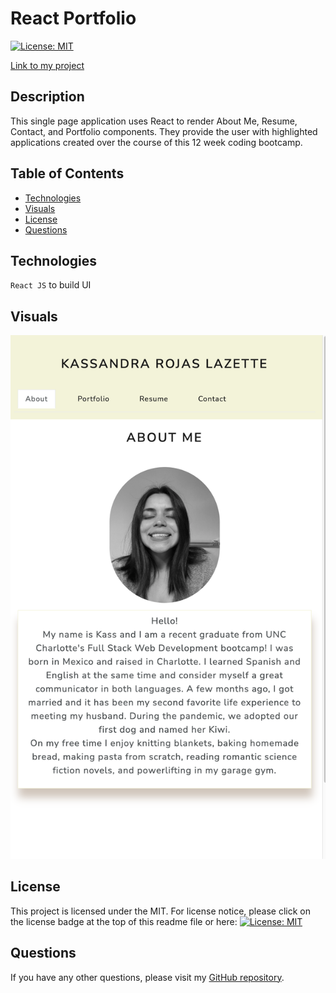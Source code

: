 # React Portfolio

[![License: MIT](https://img.shields.io/badge/License-MIT-yellow.svg)](https://opensource.org/licenses/MIT)

[Link to my project](https://kassrojas.github.io/kass-portfolio-react/)

## Description

This single page application uses React to render About Me, Resume, Contact, and Portfolio components. They provide the user with highlighted applications created over the course of this 12 week coding bootcamp.

## Table of Contents

- [Technologies](#technologies)
- [Visuals](#visuals)
- [License](#license)
- [Questions](#questions)

## Technologies

`React JS` to build UI

## Visuals

![Screenshot](./public/readme.png)

## License

This project is licensed under the MIT.
For license notice, please click on the license badge at the top of this readme file or here: [![License: MIT](https://img.shields.io/badge/License-MIT-yellow.svg)](https://opensource.org/licenses/MIT)

## Questions

If you have any other questions, please visit my [GitHub repository](https://github.com/kassrojas/kass-portfolio-react).

